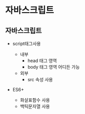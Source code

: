 # 자바스크립트
## 자바스크립트 
+ script태그사용
  + 내부 
    + head 태그 영역 
    + body 태그 영역 어디든 가능 
  + 외부 
    + src 속성 사용

+ ES6+ 
  + 화살표함수 사용
  + 백틱문자열 사용
